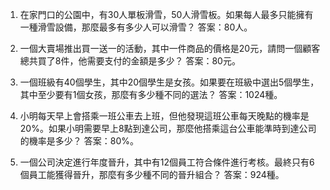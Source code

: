 1. 在家門口的公園中，有30人單板滑雪，50人滑雪板。如果每人最多只能擁有一種滑雪設備，那麼最多有多少人可以滑雪？
答案：80人。

2. 一個大賣場推出買一送一的活動，其中一件商品的價格是20元，請問一個顧客總共買了8件，他需要支付的金額是多少？
答案：80元。

3. 一個班級有40個學生，其中20個學生是女孩。如果要在班級中選出5個學生，其中至少要有1個女孩，那麼有多少種不同的選法？
答案：1024種。

4. 小明每天早上會搭乘一班公車去上班，但他發現這班公車每天晚點的機率是20%。如果小明需要早上8點到達公司，那麼他搭乘這台公車能準時到達公司的機率是多少？
答案：80%。

5. 一個公司決定進行年度晉升，其中有12個員工符合條件進行考核。最終只有6個員工能獲得晉升，那麼有多少種不同的晉升組合？
答案：924種。